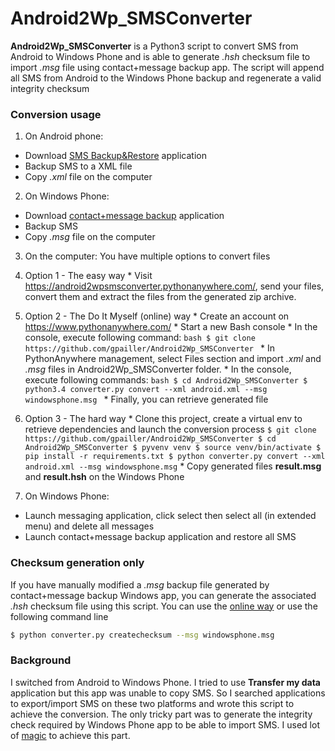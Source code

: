 # Android2Wp_SMSConverter

**Android2Wp_SMSConverter** is a Python3 script to convert SMS from Android to Windows Phone and is able to generate *.hsh* checksum file to import *.msg* file using contact+message backup app.
The script will append all SMS from Android to the Windows Phone backup and regenerate a valid integrity checksum

### Conversion usage

1. On Android phone:
  * Download [SMS Backup&Restore](https://play.google.com/store/apps/details?id=com.riteshsahu.SMSBackupRestore&hl=en) application
  * Backup SMS to a XML file
  * Copy *.xml* file on the computer

2. On Windows Phone:
  * Download [contact+message backup](https://www.microsoft.com/en-us/store/apps/contacts-message-backup/9nblgggz57gm) application
  * Backup SMS
  * Copy *.msg* file on the computer

3. On the computer:
You have multiple options to convert files
  1. Option 1 - The easy way
    * Visit https://android2wpsmsconverter.pythonanywhere.com/, send your  files, convert them and extract the files from the generated zip archive.
  2. Option 2 - The Do It Myself (online) way
    * Create an account on https://www.pythonanywhere.com/
    * Start a new Bash console
    * In the console, execute following command:
    ```bash
    $ git clone https://github.com/gpailler/Android2Wp_SMSConverter
    ```
    * In PythonAnywhere management, select Files section and import *.xml* and *.msg* files in Android2Wp_SMSConverter folder.
    * In the console, execute following commands:
    ```bash
    $ cd Android2Wp_SMSConverter
    $ python3.4 converter.py convert --xml android.xml --msg windowsphone.msg
    ```
    * Finally, you can retrieve generated file
  3. Option 3 - The hard way
    * Clone this project, create a virtual env to retrieve dependencies and launch the conversion process
    ```
    $ git clone https://github.com/gpailler/Android2Wp_SMSConverter
    $ cd Android2Wp_SMSConverter
    $ pyvenv venv
    $ source venv/bin/activate
    $ pip install -r requirements.txt
    $ python converter.py convert --xml android.xml --msg windowsphone.msg
    ```
    * Copy generated files **result.msg** and **result.hsh** on the Windows Phone

4. On Windows Phone:
  * Launch messaging application, click select then select all (in extended menu) and delete all messages
  * Launch contact+message backup application and restore all SMS

### Checksum generation only
If you have manually modified a *.msg* backup file generated by  contact+message backup Windows app, you can generate the associated *.hsh* checksum file using this script. You can use the [online way](https://android2wpsmsconverter.pythonanywhere.com/) or use the following command line
```bash
$ python converter.py createchecksum --msg windowsphone.msg
```

### Background

I switched from Android to Windows Phone. I tried to use **Transfer my data** application but this app was unable to copy SMS.
So I searched applications to export/import SMS on these two platforms and wrote this script to achieve the conversion.
The only tricky part was to generate the integrity check required by Windows Phone app to be able to import SMS. I used lot of [magic](http://gph.is/Quih86) to achieve this part.

